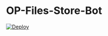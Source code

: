 # OP-Files-Store-Bot


[![Deploy](https://www.herokucdn.com/deploy/button.svg)](https://heroku.com/deploy?template=hhttps://github.com/Aadhi000/OP-Files-Store-Botttps://github.com/Aadhi000/OP-Files-Store-Bothttps://github.com/Aadhi000/OP-Files-Store-Bot)

